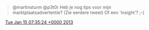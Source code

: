 > @martinsturm @p3t0r Heb je nog tips voor mijn marktplaatsadvertentie? \(Zie eerdere tweet\) Of een 'insight'? ;\-\)

<img src="../../media/tweet.ico" width="12" /> [Tue Jan 15 07:35:24 +0000 2013](https://twitter.com/DromerDenker/status/291086163438100480)